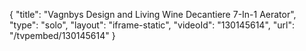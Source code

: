 {
    "title": "Vagnbys Design and Living Wine Decantiere 7-In-1 Aerator",
    "type": "solo",
    "layout": "iframe-static",
    "videoId": "130145614",
    "url": "\/tvpembed\/130145614"
}